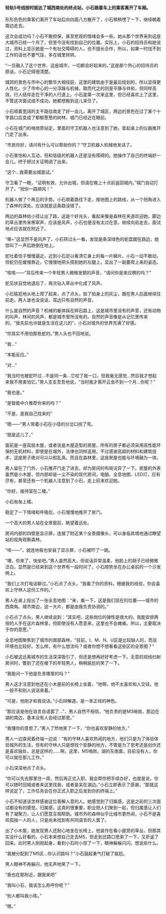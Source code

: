 #### 轻轨5号线按时抵达了城西南处的终点站，小石跟着车上的乘客离开了车厢。

形形色色的乘客们离开了车站后向四面八方散开了，小石稍稍愣了一下，继续朝着南边走去。

这次会成功吗？小石不敢担保，甚至悲观的情绪会多一些。她从那个世界来到这座大城市已经一个月了，但至今没有找到自己的位置。实际上，小石的招待员和她说过，资料上显示她是一个有社交障碍的人，也不擅长合作，所以，如果一时找不到工作的话也不要气馁，多在城里转转。

“一旦融入了这个世界、这座城市，一切都会好起来的。”这是那个热心的招待员的原话，小石记得很清楚。

城郊的景色与市中心的繁华大相径庭，这里的建筑由于是最后规划的，所以显得更人性化。少了市中心的一分浮躁与机械，取而代之的则是平静与祥和，但同样高效。行人结伴走在干净的人行道上。小石是第一次来这里，但已经喜欢上了这里，不管这次面试成不成功，她都想搬到这儿来住了。

小石顺着宽阔的主干路往南走了好一会儿，离开了城区，两边的景色在过了某个十字路口后变成了郁郁葱葱的树林，城门已经近在眼前。

小石在城门的哨岗旁站定，里面的守卫机器人也注意到了她，拿起桌上的仪器推开门走了出来。

“市民你好，请问有什么可以帮助你的？”守卫机器人机械地发话了。

小石害怕和人互动，但和低级的机器人还是没有障碍的。她操作了自己的终端好一会儿，终于把过关证明调了出来。

“这个…我需要出城面试。”

守卫看了一眼，“证明有效，允许出城，但请在晚上十点前返回城内。”城门自动打开了，“祝你一路顺风！”

机器人做了个再见的手势。小石顺着路往下走，按地图上的路线，从一个拐角进入了森林的深处。应该就是这条路没错了。

两边的森林给小径让出了路，这是个好兆头，看起来像是森林在夹道欢迎她。脚边的草丛里传来窸窣声，应该是风声，小石也便没有太过在意，继续向前走去，面试地点应该就在附近了。

“嘶~”这显然不是风声了，小石转过头一看，发现是条深绿色的蛇盘踞在路边，她惊叫了一声后跌倒在地上。

蛇吐着信子慢慢逼近，近到小石足以看清它身上的每一片鳞片。小石一动不敢动，但蛇仍在缓慢靠近，它慢慢地把头搭到她的左腿上，显出了一副要爬上来的姿态。

“咳咳——”背后传来一个年轻男人微微发颤的声音，“请问你是来应聘的吗？”

蛇见状自觉地退后了，再次钻入草丛中化成了风声。

小石尴尬地从地上爬了起来，点了点头，拍了拍身上的灰尘，跟在男人后面继续往前走。两人谁也没说话，耳边只有自然的声音。

什么是自然的声音？机械的躯体踩在碎石路上，这是城市里没有的声音，还有动物的叫声，林间的风声，都是城市里所没有的。自然的声音像是从记忆里传来的。“我先前也许就是生活在这儿的”，小石对城外的世界充满了好感。

“你其实不用怕那些蛇的。”男人头也不回地说。

“我…”

“本能反应。”

“对…”

“我当时也被蛇吓过…不是同一条…它咬了我一口，但我毫无感觉…然后我才想起来我不用害怕它。”男人支支吾吾地说，“当时我才离开云虫不到一个月…你呢？”

“我也是。”

“是智能中介推荐你来的吗？”

“不是，是我自己找来的”

“嗯——”男人带着小石在小径的分岔口拐了弯。

“就是这儿了。”

面前是一座双层木屋，或者说是木屋造型的房屋，所有的房子都必须采用高性能环保的无机材料，即使是在城外，法律也同样适用，不过感谢高超的材料和建筑技术，这座房子绝对可以以假乱真。而且在森林里，这座房屋也能与环境融为一体。

男人留在了门外，小石推开门走了进去，却为房间的布局诧异了一下。房屋的外表虽然是小木屋，但内部却是一尘不染的现代房间，电脑、全息地图、LED灯，应有尽有，甚至还有一个机器人注意到了小石，走上前来欢迎她。

“你好，接待室在二楼。”

小石匆匆上楼。

稳定了一下情绪和呼吸后，小石慢慢地推开了房门。

一个高大的男人站在全景窗前，眺望着远处。

房间内部的四壁是显示屏，连接了附近某个全景摄像头，可以身临其境地通过瞭望站的视角观察森林。

“哇——”，就连地板也安装了显示屏，小石被吓了一跳。

“噢，你来了，快坐吧。”男人虽然高大，但说话异常温柔，他脸上的胡子已经微微泛白，显然是已经来到这个世界有一段时间了。小石顺势坐在办公桌前的一个沙发椅上。

“我们上次打电话聊过。”小石点了点头，“我看了你的资料，根据我的经验，你会喜欢上守林人这份工作的。”

男人在桌上投出了一张全息地图：“来，看一下，这是我们现在的位置——城市的西南角。城市南边，这一大片，都是由我负责协调的。”

小石点了点头，男人继续说到：“其实吧，这些岗位的弹性是很大的。我能安排两倍的人手在这片森林里，但即使没有人愿意来，这里也不会瘫痪。所以，主要取决于你的意愿。”

全息地图聚焦到了城市的南部森林，“目前，I、M、N、U区是比较缺人的，而且环境也比较好。怎么样，有什么想法吗？或者你想不想看看这些区的全景图？”

小石被这远离城市的生活深深吸引了，但还是想再好好考虑一下。无意的视线扫射房间时，瞥到了还在楼下的年轻男人，稍稍尴尬的笑了一下。

“我能问一下他是负责哪里的吗？”

男人这才注意到他还在小木屋前的长椅上坐着，“他啊，他不太喜欢和人交往。他一般不和别人说话来着。”

“可是，他刚才和我说话。”小石辩解道，是一本正经的神色。

“那应该是他在自言自语罢了…”，男人自然不相信，“他负责的是M3哨岗，那边在湖的南边，基本没有人会经过那里。”

“我懂你的意思了。”男人了然地笑了一下，“你也喜欢安静的地方。”

男人一边查阅着终端一边说：“有的守林人喜欢热闹的地方，他们只是为了体验体验城外的生活，但有的守林人只是想找个安静的地方，不管是为了思考还是创作还是喜欢独处，总是这样的……啊，这里，M5哨岗，湖的东南面，目前没有人，你可以就在那儿工作。”

小石深深地点了点头。

“你可以先去那里住一周，然后再正式入职。我会帮你把手续办好，也就是说，你可以随时回城或者来这里找我，或者是呆在湖边。”小石立即表示了感谢，“那就这样说定了，工作任务会在你正式入职之后发到你的终端上。”

小石不知道该怎样感谢这位善解人意的人。她感觉到了归属感，这是之前的三次面试都没有的感觉。归属感，这真的很重要，职业把人们聚到一起，但归属感让人们有了凝聚力，让人们愿意互相帮助。城市外的森林似乎比城市更热闹，小石不是喜欢孤独一人的人，只是尚未找到有共同语言的人罢了。

出了小木屋，她发现男人还耐心地坐在长椅上，他装作在看小屋旁的草丛，但那其实没什么好看的。小石本来想自己走去M5，但走到岔路口思索了一下，又折返了回来。此时男人刚刚起身，看到小石时小惊了一下，眼神躲躲闪闪，想说些什么。

“我被分配到了M5区…你认识路吗？”小石鼓起勇气打破了尴尬。

男人眼神不再躲闪，他无声地笑了一下。

“我也在那附近，跟我来吧”

“我叫小石，我该怎么称呼你呢？”

“别人都叫我小陈。”

“嗯。”